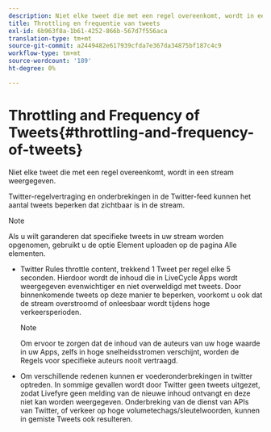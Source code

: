 ```yaml
---
description: Niet elke tweet die met een regel overeenkomt, wordt in een stream weergegeven.
title: Throttling en frequentie van tweets
exl-id: 6b963f8a-1b61-4252-866b-567d7f556aca
translation-type: tm+mt
source-git-commit: a2449482e617939cfda7e367da34875bf187c4c9
workflow-type: tm+mt
source-wordcount: '189'
ht-degree: 0%

---
```


# Throttling and Frequency of Tweets{#throttling-and-frequency-of-tweets}

Niet elke tweet die met een regel overeenkomt, wordt in een stream weergegeven.

Twitter-regelvertraging en onderbrekingen in de Twitter-feed kunnen het aantal tweets beperken dat zichtbaar is in de stream.

>[!NOTE]
>
>Als u wilt garanderen dat specifieke tweets in uw stream worden opgenomen, gebruikt u de optie Element uploaden op de pagina Alle elementen.

* Twitter Rules throttle content, trekkend 1 Tweet per regel elke 5 seconden. Hierdoor wordt de inhoud die in LiveCycle Apps wordt weergegeven evenwichtiger en niet overweldigd met tweets. Door binnenkomende tweets op deze manier te beperken, voorkomt u ook dat de stream overstroomd of onleesbaar wordt tijdens hoge verkeersperioden.

   >[!NOTE]
   >
   >Om ervoor te zorgen dat de inhoud van de auteurs van uw hoge waarde in uw Apps, zelfs in hoge snelheidsstromen verschijnt, worden de Regels voor specifieke auteurs nooit vertraagd.

* Om verschillende redenen kunnen er voederonderbrekingen in twitter optreden. In sommige gevallen wordt door Twitter geen tweets uitgezet, zodat Livefyre geen melding van de nieuwe inhoud ontvangt en deze niet kan worden weergegeven. Onderbreking van de dienst van APIs van Twitter, of verkeer op hoge volumetechags/sleutelwoorden, kunnen in gemiste Tweets ook resulteren.
